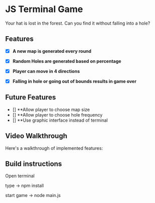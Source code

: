 # JS Terminal Game

Your hat is lost in the forest. Can you find it without falling into a hole?

## Features

- [X] **A new map is generated every round**
- [X] **Random Holes are generated based on percentage**
- [X] **Player can move in 4 directions**
- [X] **Falling in hole or going out of bounds results in game over**


## Future Features

- [] **Allow player to choose map size
- [] **Allow player to choose hole frequency
- [] **Use graphic interface instead of terminal

## Video Walkthrough

Here's a walkthrough of implemented features:


## Build instructions
<p>Open terminal</p>
<p>type -> npm install</p>
<p>start game -> node main.js</p>

